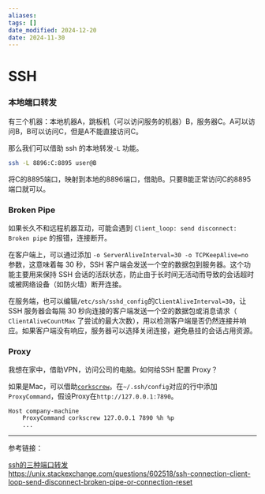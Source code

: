 ```yaml
---
aliases: 
tags: []
date_modified: 2024-12-20
date: 2024-11-30
---
```


# SSH

### 本地端口转发

有三个机器：本地机器A，跳板机（可以访问服务的机器）B，服务器C。A可以访问B，B可以访问C，但是A不能直接访问C。

那么我们可以借助 ssh 的本地转发`-L` 功能。

```bash
ssh -L 8896:C:8895 user@B
```

将C的8895端口，映射到本地的8896端口，借助B。只要B能正常访问C的8895端口就可以。

### Broken Pipe

如果长久不和远程机器互动，可能会遇到 `Client_loop: send disconnect: Broken pipe` 的报错，连接断开。

在客户端上，可以通过添加 `-o ServerAliveInterval=30 -o TCPKeepAlive=no` 参数，这意味着每 30 秒，SSH 客户端会发送一个空的数据包到服务器。这个功能主要用来保持 SSH 会话的活跃状态，防止由于长时间无活动而导致的会话超时或被网络设备（如防火墙）断开连接。

在服务端，也可以编辑`/etc/ssh/sshd_config`的`ClientAliveInterval=30`，让SSH 服务器会每隔 30 秒向连接的客户端发送一个空的数据包或消息请求（ `ClientAliveCountMax` 了尝试的最大次数），用以检测客户端是否仍然连接并响应。如果客户端没有响应，服务器可以选择关闭连接，避免悬挂的会话占用资源。

### Proxy

我想在家中，借助VPN，访问公司的电脑。如何给SSH 配置 Proxy？

如果是Mac，可以借助[`corkscrew`](https://formulae.brew.sh/formula/corkscrew)。在`~/.ssh/config`对应的行中添加`ProxyCommand`，假设Proxy在`http://127.0.0.1:7890`。

```
Host company-machine
    ProxyCommand corkscrew 127.0.0.1 7890 %h %p
    ...
```

---

参考链接：

[ssh的三种端口转发](https://jeremyxu2010.github.io/2018/12/ssh%E7%9A%84%E4%B8%89%E7%A7%8D%E7%AB%AF%E5%8F%A3%E8%BD%AC%E5%8F%91/)  
<https://unix.stackexchange.com/questions/602518/ssh-connection-client-loop-send-disconnect-broken-pipe-or-connection-reset>
